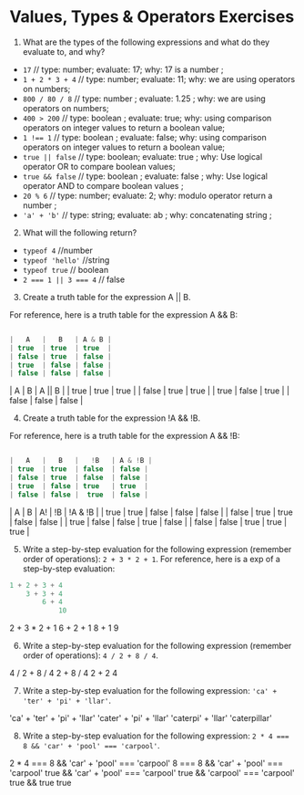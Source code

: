 # Values, Types & Operators Exercises

1. What are the types of the following expressions and what do they evaluate to, and why?
* `17` // type: number; evaluate: 17; why: 17 is a number ;
* `1 + 2 * 3 + 4` // type: number; evaluate: 11; why: we are using operators on numbers;
* `800 / 80 / 8` // type: number ; evaluate: 1.25 ; why: we are using operators on numbers;
* `400 > 200` // type: boolean ; evaluate: true; why: using comparison operators on integer values to return a boolean value;
* `1 !== 1` // type: boolean ; evaluate: false; why: using comparison operators on integer values to return a boolean value;
* `true || false` // type: boolean; evaluate: true ; why: Use logical operator OR to compare boolean values;
* `true && false` // type: boolean ; evaluate: false ; why: Use logical operator AND to compare boolean values ;
* `20 % 6` // type: number; evaluate: 2; why: modulo operator return a number ;
* `'a' + 'b'` // type: string; evaluate: ab ; why: concatenating string ;

2. What will the following return?
* `typeof 4` //number
*  `typeof 'hello'` //string
*  `typeof true` // boolean
* `2 === 1 || 3 === 4` // false

3. Create a truth table for the expression A || B.

For reference, here is a truth table for the expression A && B:

``` js

|   A   |   B   | A & B |
| true  | true  | true  |
| false | true  | false |
| true  | false | false |
| false | false | false |
```

|   A   |   B   | A || B |
| true  | true  | true   |
| false | true  | true   |
| true  | false | true   |
| false | false | false  |




4. Create a truth table for the expression !A && !B.

For reference, here is a truth table for the expression A && !B:

``` js

|   A   |   B   |   !B   | A & !B |
| true  | true  | false  | false |
| false | true  | false  | false |
| true  | false | true   | true  |
| false | false |  true  | false |
```

|   A   |   B   | A!    |   !B   | !A & !B |
| true  | true  | false | false  | false |
| false | true  | true  | false  | false |
| true  | false | false | true   | false |
| false | false | true  |  true  | true  |






5. Write a step-by-step evaluation for the following expression (remember order of operations): `2 + 3 * 2 + 1`.
  For reference, here is a exp of a step-by-step evaluation:
  ```js
  1 + 2 + 3 + 4
      3 + 3 + 4
          6 + 4
              10
```

  2 + 3 * 2 + 1
  6 + 2 + 1
  8 + 1
  9


 6. Write a step-by-step evaluation for the following expression (remember order of operations): `4 / 2 + 8 / 4`.


4 / 2 + 8 / 4
2 + 8 / 4
2 + 2
4



 7. Write a step-by-step evaluation for the following expression: `'ca' + 'ter' + 'pi' + 'llar'`.


'ca' + 'ter' + 'pi' + 'llar'
'cater' + 'pi' + 'llar'
'caterpi' + 'llar'
'caterpillar'


 8. Write a step-by-step evaluation for the following expression: `2 * 4 === 8 && 'car' + 'pool' === 'carpool'`.


2 * 4 === 8 && 'car' + 'pool' === 'carpool'
8 === 8 && 'car' + 'pool' === 'carpool'
true && 'car' + 'pool' === 'carpool'
true && 'carpool' === 'carpool'
true && true
true
